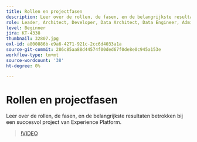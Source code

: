 ```yaml
---
title: Rollen en projectfasen
description: Leer over de rollen, de fasen, en de belangrijkste resultaten betrokken bij een succesvol project van Experience Platform.
role: Leader, Architect, Developer, Data Architect, Data Engineer, Admin, User
level: Beginner
jira: KT-4338
thumbnail: 32807.jpg
exl-id: a800886b-e9a6-4271-921c-2cc6d4033a1a
source-git-commit: 286c85aa88d44574f00ded67f0de8e0c945a153e
workflow-type: tm+mt
source-wordcount: '38'
ht-degree: 0%

---
```


# Rollen en projectfasen

Leer over de rollen, de fasen, en de belangrijkste resultaten betrokken bij een succesvol project van Experience Platform.

>[!VIDEO](https://video.tv.adobe.com/v/3430454?learn=on&enablevpops&captions=dut)

